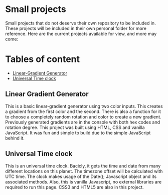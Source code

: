 # Small projects
Small projects that do not deserve their own repository to be included in. These projects will be included in their own personal folder for more reference.
Here are the current projects available for view, and more may come: 

# Tables of content 
* [Linear-Gradient Generator](#linear-gradient-generator)
* [Universal Time clock](#Universal-Time-clock)

## Linear Gradient Generator
This is a basic linear-gradient generator using two color inputs. This creates a gradient from the first color and the second. There is also a function for it to choose 
a completely random rotation and color to create a new gradient. Previously generated gradients are in the console with both hex codes and rotation degree. This project 
was built using HTML, CSS and vanilla JavaScript. It was fun and simple to build due to the simple JavaScript behind it.

## Universal Time clock
This is an universal time clock. Bacicly, it gets the time and date from many different locations on this planet. The timezone offset will be calculated with UTC time. The clock makes usage of the Date(); Javascript object and its associated methods. Also, this is vanilla Javascript, no external libraries are required to run this page. CSS3 and HTML5 are also in this project.
